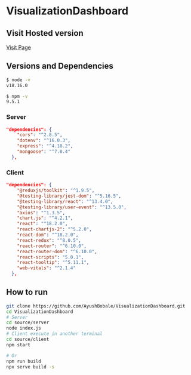 # VisualizationDashboard

## Visit Hosted version

[Visit Page](https://visualization-dash.onrender.com/)

## Versions and Dependencies

```bash
$ node -v
v18.16.0

$ npm -v
9.5.1
```

### Server

```json
"dependencies": {
    "cors": "^2.8.5",
    "dotenv": "^16.0.3",
    "express": "^4.18.2",
    "mongoose": "^7.0.4"
  },
```

### Client

```json
"dependencies": {
    "@reduxjs/toolkit": "^1.9.5",
    "@testing-library/jest-dom": "^5.16.5",
    "@testing-library/react": "^13.4.0",
    "@testing-library/user-event": "^13.5.0",
    "axios": "^1.3.5",
    "chart.js": "^4.2.1",
    "react": "^18.2.0",
    "react-chartjs-2": "^5.2.0",
    "react-dom": "^18.2.0",
    "react-redux": "^8.0.5",
    "react-router": "^6.10.0",
    "react-router-dom": "^6.10.0",
    "react-scripts": "5.0.1",
    "react-tooltip": "^5.11.1",
    "web-vitals": "^2.1.4"
  },
```

## How to run

```bash
git clone https://github.com/AyushBobale/VisualizationDashboard.git
cd VisualizationDashboard
# Server
cd source/server
node index.js
# Client execute in another terminal
cd source/client
npm start

# Or
npm run build
npx serve build -s
```
